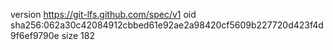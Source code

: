 version https://git-lfs.github.com/spec/v1
oid sha256:062a30c42084912cbbed61e92ae2a98420cf5609b227720d423f4d9f6ef9790e
size 182
